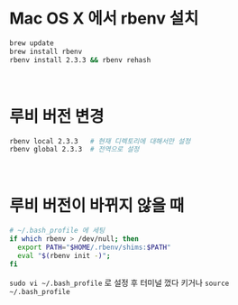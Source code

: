 # Mac OS X 에서 rbenv 설치

```sh
brew update
brew install rbenv
rbenv install 2.3.3 && rbenv rehash
```

<br>

# 루비 버전 변경

```sh
rbenv local 2.3.3   # 현재 디렉토리에 대해서만 설정
rbenv global 2.3.3  # 전역으로 설정
```

<br>

# 루비 버전이 바뀌지 않을 때

```bash
# ~/.bash_profile 에 세팅
if which rbenv > /dev/null; then
  export PATH="$HOME/.rbenv/shims:$PATH"
  eval "$(rbenv init -)";
fi
```

`sudo vi ~/.bash_profile` 로 설정 후 터미널 껐다 키거나 `source ~/.bash_profile`
